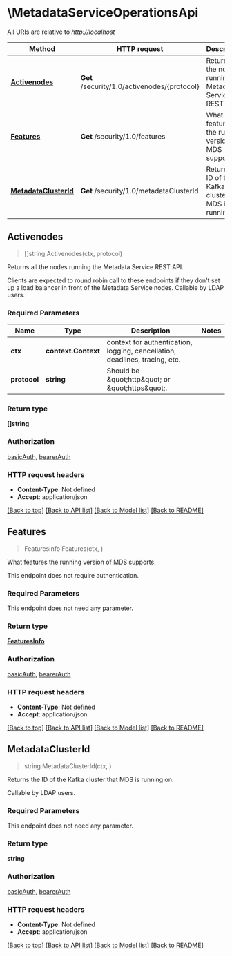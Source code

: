 # \MetadataServiceOperationsApi

All URIs are relative to *http://localhost*

Method | HTTP request | Description
------------- | ------------- | -------------
[**Activenodes**](MetadataServiceOperationsApi.md#Activenodes) | **Get** /security/1.0/activenodes/{protocol} | Returns all the nodes running the Metadata Service REST API.
[**Features**](MetadataServiceOperationsApi.md#Features) | **Get** /security/1.0/features | What features the running version of MDS supports.
[**MetadataClusterId**](MetadataServiceOperationsApi.md#MetadataClusterId) | **Get** /security/1.0/metadataClusterId | Returns the ID of the Kafka cluster that MDS is running on.



## Activenodes

> []string Activenodes(ctx, protocol)

Returns all the nodes running the Metadata Service REST API.

Clients are expected to round robin call to these endpoints if they don't set up a load balancer in front of the Metadata Service nodes.  Callable by LDAP users. 

### Required Parameters


Name | Type | Description  | Notes
------------- | ------------- | ------------- | -------------
**ctx** | **context.Context** | context for authentication, logging, cancellation, deadlines, tracing, etc.
**protocol** | **string**| Should be \&quot;http\&quot; or \&quot;https\&quot;. | 

### Return type

**[]string**

### Authorization

[basicAuth](../README.md#basicAuth), [bearerAuth](../README.md#bearerAuth)

### HTTP request headers

- **Content-Type**: Not defined
- **Accept**: application/json

[[Back to top]](#) [[Back to API list]](../README.md#documentation-for-api-endpoints)
[[Back to Model list]](../README.md#documentation-for-models)
[[Back to README]](../README.md)


## Features

> FeaturesInfo Features(ctx, )

What features the running version of MDS supports.

This endpoint does not require authentication.

### Required Parameters

This endpoint does not need any parameter.

### Return type

[**FeaturesInfo**](FeaturesInfo.md)

### Authorization

[basicAuth](../README.md#basicAuth), [bearerAuth](../README.md#bearerAuth)

### HTTP request headers

- **Content-Type**: Not defined
- **Accept**: application/json

[[Back to top]](#) [[Back to API list]](../README.md#documentation-for-api-endpoints)
[[Back to Model list]](../README.md#documentation-for-models)
[[Back to README]](../README.md)


## MetadataClusterId

> string MetadataClusterId(ctx, )

Returns the ID of the Kafka cluster that MDS is running on.

Callable by LDAP users.

### Required Parameters

This endpoint does not need any parameter.

### Return type

**string**

### Authorization

[basicAuth](../README.md#basicAuth), [bearerAuth](../README.md#bearerAuth)

### HTTP request headers

- **Content-Type**: Not defined
- **Accept**: application/json

[[Back to top]](#) [[Back to API list]](../README.md#documentation-for-api-endpoints)
[[Back to Model list]](../README.md#documentation-for-models)
[[Back to README]](../README.md)

